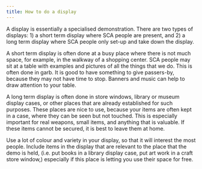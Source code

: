 ```yaml
---
title: How to do a display
---
```

<p>A display is essentially a specialised demonstration. There are two types of displays: 1) a short term display where SCA people are present, and 2) a long term display where SCA people only set-up and take down the display.</p>
<p>A short term display is often done at a busy place where there is not much space, for example, in the walkway of a shopping center. SCA people may sit at a table with examples and pictures of all the things that we do. This is often done in garb. It is good to have something to give passers-by, because they may not have time to stop. Banners and music can help to draw attention to your table.</p>
<p>A long term display is often done in store windows, library or museum display cases, or other places that are already established for such purposes. These places are nice to use, because your items are often kept in a case, where they can be seen but not touched. This is especially important for real weapons, small items, and anything that is valuable. If these items cannot be secured, it is best to leave them at home.</p>
<p>Use a lot of colour and variety in your display, so that it will interest the most people. Include items in the display that are relevant to the place that the demo is held, (i.e. put books in a library display case, put art work in a craft store window,) especially if this place is letting you use their space for free.</p>
